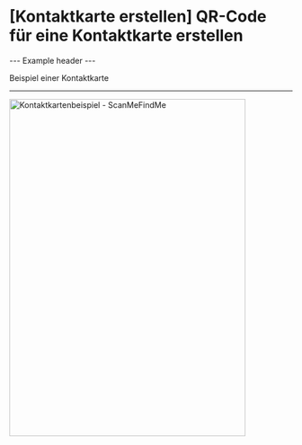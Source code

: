 <h1>[Kontaktkarte erstellen] QR-Code für eine Kontaktkarte erstellen</h1>

--- Example header ---

Beispiel einer Kontaktkarte

----------

<img src="https://media.scanmefindme.com/dynamic/contact/contact-popup.png" width="420" height="600" alt="Kontaktkartenbeispiel - ScanMeFindMe">
